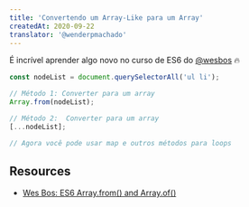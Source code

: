 ```yaml
---
title: 'Convertendo um Array-Like para um Array'
createdAt: 2020-09-22
translator: '@wenderpmachado'
---
```


É incrível aprender algo novo no curso de ES6 do [@wesbos](https://twitter.com/wesbos) 🔥

```javascript
const nodeList = document.querySelectorAll('ul li');

// Método 1: Converter para um array
Array.from(nodeList);

// Método 2:  Converter para um array
[...nodeList];

// Agora você pode usar map e outros métodos para loops
```

## Resources

- [Wes Bos: ES6 Array.from() and Array.of()](<https://github.com/wesbos/es6-articles/blob/master/25%20-%20Array.from()%20and%20Array.of().md>)
